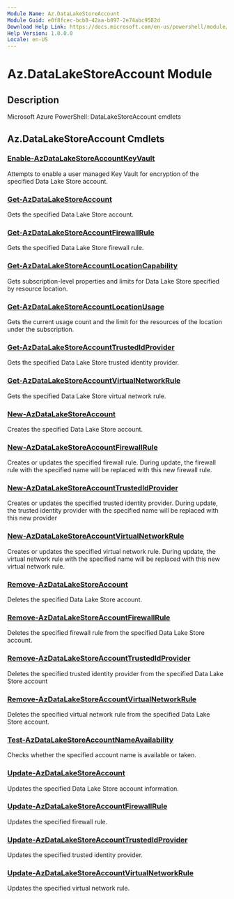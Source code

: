 ```yaml
---
Module Name: Az.DataLakeStoreAccount
Module Guid: e0f8fcec-bcb8-42aa-b097-2e74abc9582d
Download Help Link: https://docs.microsoft.com/en-us/powershell/module/az.datalakestoreaccount
Help Version: 1.0.0.0
Locale: en-US
---
```


# Az.DataLakeStoreAccount Module
## Description
Microsoft Azure PowerShell: DataLakeStoreAccount cmdlets

## Az.DataLakeStoreAccount Cmdlets
### [Enable-AzDataLakeStoreAccountKeyVault](Enable-AzDataLakeStoreAccountKeyVault.md)
Attempts to enable a user managed Key Vault for encryption of the specified Data Lake Store account.

### [Get-AzDataLakeStoreAccount](Get-AzDataLakeStoreAccount.md)
Gets the specified Data Lake Store account.

### [Get-AzDataLakeStoreAccountFirewallRule](Get-AzDataLakeStoreAccountFirewallRule.md)
Gets the specified Data Lake Store firewall rule.

### [Get-AzDataLakeStoreAccountLocationCapability](Get-AzDataLakeStoreAccountLocationCapability.md)
Gets subscription-level properties and limits for Data Lake Store specified by resource location.

### [Get-AzDataLakeStoreAccountLocationUsage](Get-AzDataLakeStoreAccountLocationUsage.md)
Gets the current usage count and the limit for the resources of the location under the subscription.

### [Get-AzDataLakeStoreAccountTrustedIdProvider](Get-AzDataLakeStoreAccountTrustedIdProvider.md)
Gets the specified Data Lake Store trusted identity provider.

### [Get-AzDataLakeStoreAccountVirtualNetworkRule](Get-AzDataLakeStoreAccountVirtualNetworkRule.md)
Gets the specified Data Lake Store virtual network rule.

### [New-AzDataLakeStoreAccount](New-AzDataLakeStoreAccount.md)
Creates the specified Data Lake Store account.

### [New-AzDataLakeStoreAccountFirewallRule](New-AzDataLakeStoreAccountFirewallRule.md)
Creates or updates the specified firewall rule.
During update, the firewall rule with the specified name will be replaced with this new firewall rule.

### [New-AzDataLakeStoreAccountTrustedIdProvider](New-AzDataLakeStoreAccountTrustedIdProvider.md)
Creates or updates the specified trusted identity provider.
During update, the trusted identity provider with the specified name will be replaced with this new provider

### [New-AzDataLakeStoreAccountVirtualNetworkRule](New-AzDataLakeStoreAccountVirtualNetworkRule.md)
Creates or updates the specified virtual network rule.
During update, the virtual network rule with the specified name will be replaced with this new virtual network rule.

### [Remove-AzDataLakeStoreAccount](Remove-AzDataLakeStoreAccount.md)
Deletes the specified Data Lake Store account.

### [Remove-AzDataLakeStoreAccountFirewallRule](Remove-AzDataLakeStoreAccountFirewallRule.md)
Deletes the specified firewall rule from the specified Data Lake Store account.

### [Remove-AzDataLakeStoreAccountTrustedIdProvider](Remove-AzDataLakeStoreAccountTrustedIdProvider.md)
Deletes the specified trusted identity provider from the specified Data Lake Store account

### [Remove-AzDataLakeStoreAccountVirtualNetworkRule](Remove-AzDataLakeStoreAccountVirtualNetworkRule.md)
Deletes the specified virtual network rule from the specified Data Lake Store account.

### [Test-AzDataLakeStoreAccountNameAvailability](Test-AzDataLakeStoreAccountNameAvailability.md)
Checks whether the specified account name is available or taken.

### [Update-AzDataLakeStoreAccount](Update-AzDataLakeStoreAccount.md)
Updates the specified Data Lake Store account information.

### [Update-AzDataLakeStoreAccountFirewallRule](Update-AzDataLakeStoreAccountFirewallRule.md)
Updates the specified firewall rule.

### [Update-AzDataLakeStoreAccountTrustedIdProvider](Update-AzDataLakeStoreAccountTrustedIdProvider.md)
Updates the specified trusted identity provider.

### [Update-AzDataLakeStoreAccountVirtualNetworkRule](Update-AzDataLakeStoreAccountVirtualNetworkRule.md)
Updates the specified virtual network rule.

